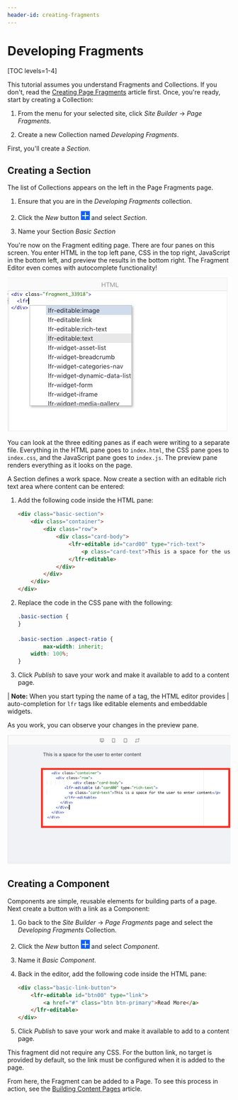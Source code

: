 ```yaml
---
header-id: creating-fragments
---
```


# Developing Fragments

[TOC levels=1-4]

This tutorial assumes you understand Fragments and Collections. If you don't,
read the
[Creating Page Fragments](/docs/7-2/user/-/knowledge_base/u/creating-page-fragments)
article first. Once, you're ready, start by creating a Collection:

1.  From the menu for your selected site, click *Site Builder* &rarr; *Page
    Fragments*.
 
2.  Create a new Collection named *Developing Fragments*.

First, you'll create a *Section*.

## Creating a Section

The list of Collections appears on the left in the Page Fragments page.

1.  Ensure that you are in the *Developing Fragments* collection.

2.  Click the *New* button ![New](../../../images/icon-add.png) and select
    *Section*.

3.  Name your Section *Basic Section*

You're now on the Fragment editing page. There are four panes on this screen.
You enter HTML in the top left pane, CSS in the top right, JavaScript in the
bottom left, and preview the results in the bottom right. The Fragment Editor
even comes with autocomplete functionality!

![Figure 1: The Fragment editor provides autocomplete for Liferay Fragment specific tags.](../../../images/fragment-editor-autocomplete.png)

You can look at the three editing panes as if each were writing to a separate 
file. Everything in the HTML pane goes to `index.html`, the CSS pane goes to 
`index.css`, and the JavaScript pane goes to `index.js`. The preview pane
renders everything as it looks on the page. 

A Section defines a work space. Now create a section with an editable rich text
area where content can be entered:

1.  Add the following code inside the HTML pane:

    ```html
    <div class="basic-section">
        <div class="container">
	        <div class="row">
                <div class="card-body">
			        <lfr-editable id="card00" type="rich-text">
				        <p class="card-text">This is a space for the user to enter content</p>
    				</lfr-editable>
        		</div>
	        </div>
    	</div>
    </div>
    ```

2.  Replace the code in the CSS pane with the following:

    ```css
    .basic-section {
    }

    .basic-section .aspect-ratio {
    	    max-width: inherit;
        width: 100%;
    }
    ```

3.  Click *Publish* to save your work and make it available to add to a content
    page.

| **Note:** When you start typing the name of a tag, the HTML editor provides 
| auto-completion for `lfr` tags like editable elements and embeddable widgets.

As you work, you can observe your changes in the preview pane.

![Figure 2: The Fragment editor with HTML and CSS code and a live preview.](../../../images/fragment-editor-basic.png)

## Creating a Component

Components are simple, reusable elements for building parts of a page. Next
create a button with a link as a Component:

1.  Go back to the *Site Builder* &rarr; *Page Fragments* page and select the
    *Developing Fragments* Collection.

2.  Click the *New* button ![New](../../../images/icon-add.png) and select
    *Component*.

3.  Name it *Basic Component*.

4.  Back in the editor, add the following code inside the HTML pane:

    ```html
    <div class="basic-link-button">
        <lfr-editable id="btn00" type="link">
            <a href="#" class="btn btn-primary">Read More</a>
        </lfr-editable>
    </div>
    ```

5.  Click *Publish* to save your work and make it available to add to a content 
    page.

This fragment did not require any CSS. For the button link, no target is 
provided by default, so the link must be configured when it is added to the
page.

From here, the Fragment can be added to a Page. To see this process in action, 
see the
[Building Content Pages](/docs/7-2/user/-/knowledge_base/u/building-content-pages)
article.
